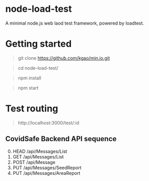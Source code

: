 # node-load-test
A minimal node.js web laod test framework, powered by loadtest.

# Getting started
  > git clone https://github.com/kgao/min.io.git
    
  > cd node-load-test/
  
  > npm install
  
  > npm start

  > 

# Test routing

  > http://localhost:3000/test/:id

## CovidSafe Backend API sequence

  0. HEAD /api/Messages/List
  1. GET /api/Messages/List
  2. POST /api/Message
  3. PUT /api/Messages/SeedReport
  4. PUT /api/Messages/AreaReport
